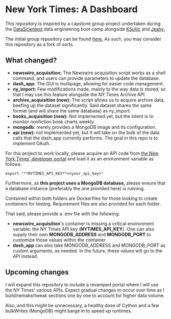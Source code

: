 # New York Times: A Dashboard

This repository is inspired by a capstone group project undertaken during the [DataScientest](https://github.com/DataScientest) data engineering boot camp alongside [KSuljic](https://github.com/KSuljic/) and [Jeahy.](https://github.com/Jeahy)

The initial group repository can be found [here.](https://github.com/KSuljic/ny_project) As such, you may consider this repository as a fork of sorts.

## What changed?

* **newswire_acquisition:** The Newswire acquisition script works as a shell command, and users can provide parameters to update the database.
* **dash_app:** The GUI is multipage, allowing for easier code management.
* **ny_import:** Few modifications made, mainly to the way data is stored, so that I may use this feature alongside the NY Times Archive API.
* **archive_acquisition (new):** The script allows us to acquire archive data, beefing up the dataset significantly. Said dataset shares the same format (and will share the same database) as ny_import.
* **books_acquisition (new):** Not implemented yet, but the intent is to monitor nonfiction book charts weekly.
* **mongodb:** merely provides a MongoDB image and its configuration.
* **api (new):** not implemented yet, but it will take on the bulk of the data calls that the dash_app currently performs. The goal in this repo is to implement OAuth.

For this project to work locally, please acquire an API code from [the New York Times' developer portal](https://developer.nytimes.com/) and load it as an environment variable as follows:

~~~
export "**NYTIMES_API_KEY**=<your_api_key>"
~~~

Furthermore, as **this project uses a MongoDB database,** please ensure that a database instance (preferably the one provided here) is running.

Contained within both folders are Dockerfiles for those looking to create containers for testing. Requirement files are also provided for each folder.

That said, please provide a .env file with the following:

* **newswire_acquisition**'s container is missing a critical environment variable: the NY Times API key (**NYTIMES_API_KEY**). One can also supply their own **MONGODB_ADDRESS** and **MONGODB_PORT** to customize those values within the container.
* **dash_app** can also take MONGODB_ADDRESS and MONGODB_PORT as custom arguments, as needed. In the future, these values will go to the API instead.

## Upcoming changes

I will expand this repository to include a revamped portal where I will use the NY Times' various APIs. Expect gradual changes to occur over time as I build/remake/tweak sections one by one to account for higher data volume.

Also, and this might be unnecessary, a healthy dose of Cython and a few bulkWrites (MongoDB) might barge in to speed up runtimes.
